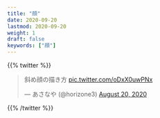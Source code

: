 ```yaml
---
title: "顔"
date: 2020-09-20
lastmod: 2020-09-20
weight: 1
draft: false
keywords: ["顔"]
---
```


{{% twitter %}}
<!-- https://twitter.com/homenobi_bg/status/1307518741886857221 -->
<blockquote class="twitter-tweet"><p lang="ja" dir="ltr">斜め顔の描き方 <a href="https://t.co/oDxX0uwPNx">pic.twitter.com/oDxX0uwPNx</a></p>&mdash; あさなや (@horizone3) <a href="https://twitter.com/horizone3/status/1296430289779134475?ref_src=twsrc%5Etfw">August 20, 2020</a></blockquote>
{{% /twitter %}}